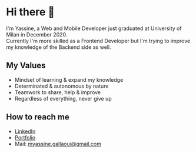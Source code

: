 # Hi there 👋

I'm Yassine, a Web and Mobile Developer just graduated at University of Milan in December 2020.  
Currently I'm more skilled as a Frontend Developer but I'm trying to improve my knowledge of the Backend side as well.  



## My Values

* Mindset of learning & expand my knowledge  
* Determinated & autonomous by nature  
* Teamwork to share, help & improve  
* Regardless of everything, never give up  


## How to reach me


* [LinkedIn](https://www.linkedin.com/in/mohamed-yassine-gallaoui/)
* [Portfolio](https://www.yassinegallaoui.info)
* Mail: myassine.gallaoui@gmail.com
